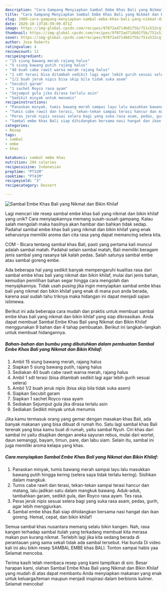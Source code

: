 ```yaml
---
description: "Cara Gampang Menyiapkan Sambal Embe Khas Bali yang Nikmat dan Bikin Khilaf Anti Gagal"
title: "Cara Gampang Menyiapkan Sambal Embe Khas Bali yang Nikmat dan Bikin Khilaf Anti Gagal"
slug: 1909-cara-gampang-menyiapkan-sambal-embe-khas-bali-yang-nikmat-dan-bikin-khilaf-anti-gagal
date: 2020-10-13T16:59:09.071Z
image: https://img-global.cpcdn.com/recipes/97072ad714b01f5b/751x532cq70/sambal-embe-khas-bali-yang-nikmat-dan-bikin-khilaf-foto-resep-utama.jpg
thumbnail: https://img-global.cpcdn.com/recipes/97072ad714b01f5b/751x532cq70/sambal-embe-khas-bali-yang-nikmat-dan-bikin-khilaf-foto-resep-utama.jpg
cover: https://img-global.cpcdn.com/recipes/97072ad714b01f5b/751x532cq70/sambal-embe-khas-bali-yang-nikmat-dan-bikin-khilaf-foto-resep-utama.jpg
author: Jose Roberts
ratingvalue: 4
reviewcount: 12
recipeingredient:
- "15 siung bawang merah rajang halus"
- "5 siung bawang putih rajang halus"
- "40 buah cabe rawit warna merah rajang halus"
- "1 sdt terasi bisa ditambah sedikit lagi agar lebih gurih sesuai selera"
- "1/2 buah jeruk nipis bisa skip bila tidak suka asem"
- "Secubit garam"
- "1 sachet Royco rasa ayam"
- "Sejumput gula jika dirasa terlalu asin"
- "Sedikit minyak untuk menumis"
recipeinstructions:
- "Panaskan minyak, tumis bawang merah sampai layu lalu masukkan bawang putih hingga kering (selera saya tidak terlalu kering). Sisihkan dalam mangkuk."
- "Tumis cabe rawit dan terasi, tekan-tekan sampai terasi hancur dan matang, lalu jadikan satu dalam mangkuk bawang. Aduk-aduk, tambahkan garam, sedikit gula, dan Royco rasa ayam. Tes rasa."
- "Peras jeruk nipis sesuai selera bagi yang suka rasa asam, pedas, gurih, agar lebih menggiurkan."
- "Sambal embe khas Bali siap dihidangkan bersama nasi hangat dan ikan goreng. Hemat, cepat, dan bikin khilaf!"
categories:
- Resep
tags:
- sambal
- embe
- khas

katakunci: sambal embe khas 
nutrition: 294 calories
recipecuisine: Indonesian
preptime: "PT32M"
cooktime: "PT41M"
recipeyield: "3"
recipecategory: Dessert

---
```



![Sambal Embe Khas Bali yang Nikmat dan Bikin Khilaf](https://img-global.cpcdn.com/recipes/97072ad714b01f5b/751x532cq70/sambal-embe-khas-bali-yang-nikmat-dan-bikin-khilaf-foto-resep-utama.jpg)

Lagi mencari ide resep sambal embe khas bali yang nikmat dan bikin khilaf yang unik? Cara menyiapkannya memang susah-susah gampang. Kalau salah mengolah maka hasilnya akan hambar dan bahkan tidak sedap. Padahal sambal embe khas bali yang nikmat dan bikin khilaf yang enak seharusnya memiliki aroma dan cita rasa yang dapat memancing selera kita.

COM - Bicara tentang sambal khas Bali, pasti yang pertama kali muncul adalah sambal matah. Padahal selain sambal matah, Bali memiliki beragam jenis sambal yang rasanya tak kalah pedas. Salah satunya sambal embe atau sambal goreng embe.

Ada beberapa hal yang sedikit banyak mempengaruhi kualitas rasa dari sambal embe khas bali yang nikmat dan bikin khilaf, mulai dari jenis bahan, kemudian pemilihan bahan segar hingga cara mengolah dan menyajikannya. Tidak usah pusing jika ingin menyiapkan sambal embe khas bali yang nikmat dan bikin khilaf yang enak di mana pun anda berada, karena asal sudah tahu triknya maka hidangan ini dapat menjadi sajian istimewa.


Berikut ini ada beberapa cara mudah dan praktis untuk membuat sambal embe khas bali yang nikmat dan bikin khilaf yang siap dikreasikan. Anda dapat membuat Sambal Embe Khas Bali yang Nikmat dan Bikin Khilaf menggunakan 9 bahan dan 4 tahap pembuatan. Berikut ini langkah-langkah untuk membuat hidangannya.

<!--inarticleads1-->

##### Bahan-bahan dan bumbu yang dibutuhkan dalam pembuatan Sambal Embe Khas Bali yang Nikmat dan Bikin Khilaf:

1. Ambil 15 siung bawang merah, rajang halus
1. Siapkan 5 siung bawang putih, rajang halus
1. Sediakan 40 buah cabe rawit warna merah, rajang halus
1. Ambil 1 sdt terasi (bisa ditambah sedikit lagi agar lebih gurih sesuai selera)
1. Ambil 1/2 buah jeruk nipis (bisa skip bila tidak suka asem)
1. Siapkan Secubit garam
1. Siapkan 1 sachet Royco rasa ayam
1. Sediakan Sejumput gula jika dirasa terlalu asin
1. Sediakan Sedikit minyak untuk menumis


Jika kamu termasuk orang yang gemar dengan masakan khas Bali, ada banyak makanan yang bisa dibuat di rumah lho. Satu lagi sambal khas Bali terenak yang bisa kamu buat di rumah, yaitu sambal Nyuh. Ciri khas dari sambal ini yaitu disajikan dengan aneka sayuran rebus, mulai dari wortel, daun semanggi, bayam, timun, pare, dan labu siam. Selain itu, sambal ini juga memiliki aroma kelapa yang khas. 

<!--inarticleads2-->

##### Cara menyiapkan Sambal Embe Khas Bali yang Nikmat dan Bikin Khilaf:

1. Panaskan minyak, tumis bawang merah sampai layu lalu masukkan bawang putih hingga kering (selera saya tidak terlalu kering). Sisihkan dalam mangkuk.
1. Tumis cabe rawit dan terasi, tekan-tekan sampai terasi hancur dan matang, lalu jadikan satu dalam mangkuk bawang. Aduk-aduk, tambahkan garam, sedikit gula, dan Royco rasa ayam. Tes rasa.
1. Peras jeruk nipis sesuai selera bagi yang suka rasa asam, pedas, gurih, agar lebih menggiurkan.
1. Sambal embe khas Bali siap dihidangkan bersama nasi hangat dan ikan goreng. Hemat, cepat, dan bikin khilaf!


Semua sambal khas nusantara memang selalu bikin kangen. Nah, rasa kangen terhadap sambal itulah yang terkadang membuat kita merasa makan pun kurang nikmat. Terlebih lagi jika kita sedang berada di perantauan yang sama sekali tidak ada sambal tersebut. Hai bunda Di video kali ini aku bikin resep SAMBAL EMBE khas BALI. Tonton sampai habis yaa Selamat mencoba. 

Terima kasih telah membaca resep yang kami tampilkan di sini. Besar harapan kami, olahan Sambal Embe Khas Bali yang Nikmat dan Bikin Khilaf yang mudah di atas dapat membantu Anda menyiapkan makanan yang enak untuk keluarga/teman maupun menjadi inspirasi dalam berbisnis kuliner. Selamat mencoba!
